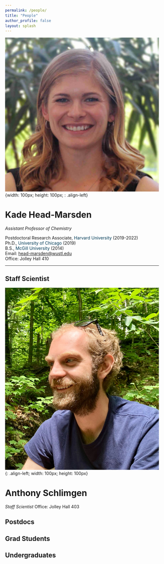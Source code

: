 ```yaml
---
permalink: /people/
title: "People"
author_profile: false
layout: splash
---
```


![image-left](/assets/images/KHM.jpg){width: 100px; height: 100px; : .align-left}

# Kade Head-Marsden  
*Assistant Professor of Chemistry*

Postdoctoral Research Associate, <span style="color: #003b57;">Harvard University</span> (2019-2022)  
Ph.D., <span style="color: #003b57;">University of Chicago</span> (2019)  
B.S., <span style="color: #003b57;">McGill University</span> (2014)  
Email: <head-marsden@wustl.edu>  
Office: Jolley Hall 410  

***

## Staff Scientist

![image-left](/assets/images/AWS.jpeg){: .align-left; width: 100px; height: 100px}
# Anthony Schlimgen
*Staff Scientist*
Office: Jolley Hall 403

## Postdocs
## Grad Students
## Undergraduates

